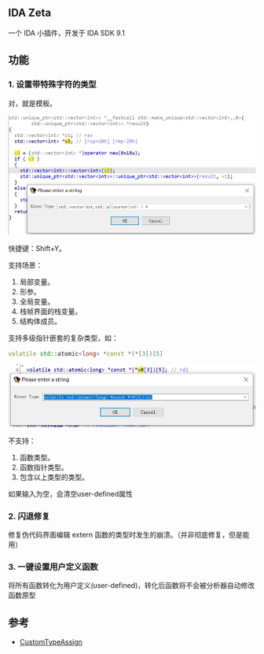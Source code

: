 ## IDA Zeta

一个 IDA 小插件，开发于 IDA SDK 9.1

## 功能

### 1. 设置带特殊字符的类型

对，就是模板。

![alt text](./assets/image.webp)

快捷键：Shift+Y。

支持场景：

1. 局部变量。
2. 形参。
3. 全局变量。
4. 栈帧界面的栈变量。
5. 结构体成员。

支持多级指针嵌套的复杂类型，如：

```cpp
volatile std::atomic<long> *const *(*[3])[5]
```

![alt text](./assets/image2.webp)

不支持：

1. 函数类型。
2. 函数指针类型。
3. 包含以上类型的类型。

如果输入为空，会清空user-defined属性

### 2. 闪退修复

修复伪代码界面编辑 extern 函数的类型时发生的崩溃。（并非彻底修复，但是能用）

### 3. 一键设置用户定义函数

将所有函数转化为用户定义(user-defined)，转化后函数将不会被分析器自动修改函数原型

## 参考

- [CustomTypeAssign](https://github.com/rigmar/CustomTypeAssign)
